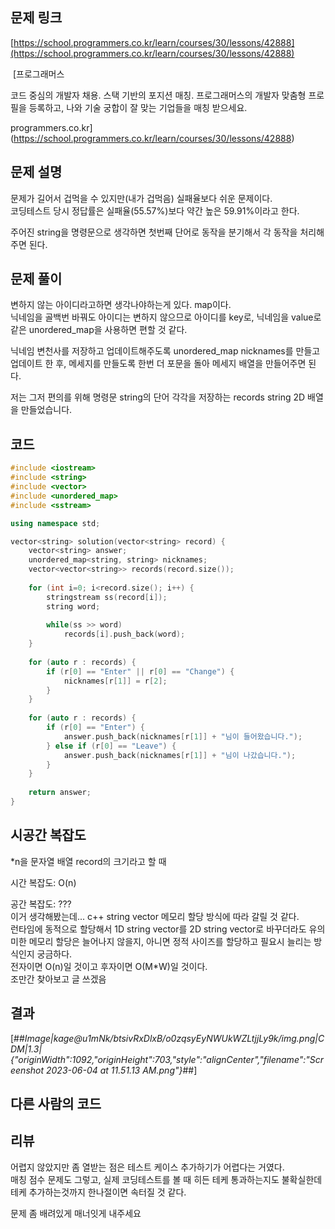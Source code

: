 ## 문제 링크

[https://school.programmers.co.kr/learn/courses/30/lessons/42888](https://school.programmers.co.kr/learn/courses/30/lessons/42888)

 [프로그래머스

코드 중심의 개발자 채용. 스택 기반의 포지션 매칭. 프로그래머스의 개발자 맞춤형 프로필을 등록하고, 나와 기술 궁합이 잘 맞는 기업들을 매칭 받으세요.

programmers.co.kr](https://school.programmers.co.kr/learn/courses/30/lessons/42888)

## 문제 설명

문제가 길어서 겁먹을 수 있지만(내가 겁먹음) 실패율보다 쉬운 문제이다.  
코딩테스트 당시 정답률은 실패율(55.57%)보다 약간 높은 59.91%이라고 한다.

주어진 string을 명령문으로 생각하면 첫번째 단어로 동작을 분기해서 각 동작을 처리해주면 된다.

## 문제 풀이

변하지 않는 아이디라고하면 생각나야하는게 있다. map이다.  
닉네임을 골백번 바꿔도 아이디는 변하지 않으므로 아이디를 key로, 닉네임을 value로 같은 unordered\_map을 사용하면 편할 것 같다.

닉네임 변천사를 저장하고 업데이트해주도록 unordered\_map nicknames를 만들고 업데이트 한 후, 메세지를 만들도록 한번 더 포문을 돌아 메세지 배열을 만들어주면 된다.

저는 그저 편의를 위해 명령문 string의 단어 각각을 저장하는 records string 2D 배열을 만들었습니다.

## 코드

```cpp
#include <iostream>
#include <string>
#include <vector>
#include <unordered_map>
#include <sstream>

using namespace std;

vector<string> solution(vector<string> record) {
    vector<string> answer;
    unordered_map<string, string> nicknames;
    vector<vector<string>> records(record.size());
    
    for (int i=0; i<record.size(); i++) {
        stringstream ss(record[i]);
        string word;
        
        while(ss >> word)
            records[i].push_back(word);
    }
    
    for (auto r : records) {
        if (r[0] == "Enter" || r[0] == "Change") {
            nicknames[r[1]] = r[2];   
        }    
    }
    
    for (auto r : records) {
        if (r[0] == "Enter") {
            answer.push_back(nicknames[r[1]] + "님이 들어왔습니다.");
        } else if (r[0] == "Leave") {
            answer.push_back(nicknames[r[1]] + "님이 나갔습니다.");
        }      
    }
    
    return answer;
}
```

## 시공간 복잡도

\*n을 문자열 배열 record의 크기라고 할 때

시간 복잡도: O(n)

공간 복잡도: ???  
이거 생각해봤는데... c++ string vector 메모리 할당 방식에 따라 갈릴 것 같다.  
런타임에 동적으로 할당해서 1D string vector를 2D string vector로 바꾸더라도 유의미한 메모리 할당은 늘어나지 않을지, 아니면 정적 사이즈를 할당하고 필요시 늘리는 방식인지 궁금하다.  
전자이면 O(n)일 것이고 후자이면 O(M\*W)일 것이다.   
조만간 찾아보고 글 쓰겠음

## 결과

[##_Image|kage@u1mNk/btsivRxDlxB/o0zqsyEyNWUkWZLtjjLy9k/img.png|CDM|1.3|{"originWidth":1092,"originHeight":703,"style":"alignCenter","filename":"Screenshot 2023-06-04 at 11.51.13 AM.png"}_##]

## 다른 사람의 코드

## 리뷰

어렵지 않았지만 좀 열받는 점은 테스트 케이스 추가하기가 어렵다는 거였다.  
매칭 점수 문제도 그렇고, 실제 코딩테스트를 볼 때 히든 테케 통과하는지도 불확실한데 테케 추가하는것까지 한나절이면 속터질 것 같다.

문제 좀 배려있게 매너잇게 내주세요
